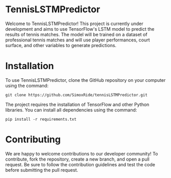 # TennisLSTMPredictor
Welcome to TennisLSTMPredictor! This project is currently under development and aims to use TensorFlow's LSTM model to predict the results of tennis matches. The model will be trained on a dataset of professional tennis matches and will use player performances, court surface, and other variables to generate predictions.
# Installation
To use TennisLSTMPredictor, clone the GitHub repository on your computer using the command:

```
git clone https://github.com/SimoxRide/tennisLSTMPredictor.git
```

The project requires the installation of TensorFlow and other Python libraries. You can install all dependencies using the command:
```
pip install -r requirements.txt
```
# Contributing
We are happy to welcome contributions to our developer community! To contribute, fork the repository, create a new branch, and open a pull request. Be sure to follow the contribution guidelines and test the code before submitting the pull request.
